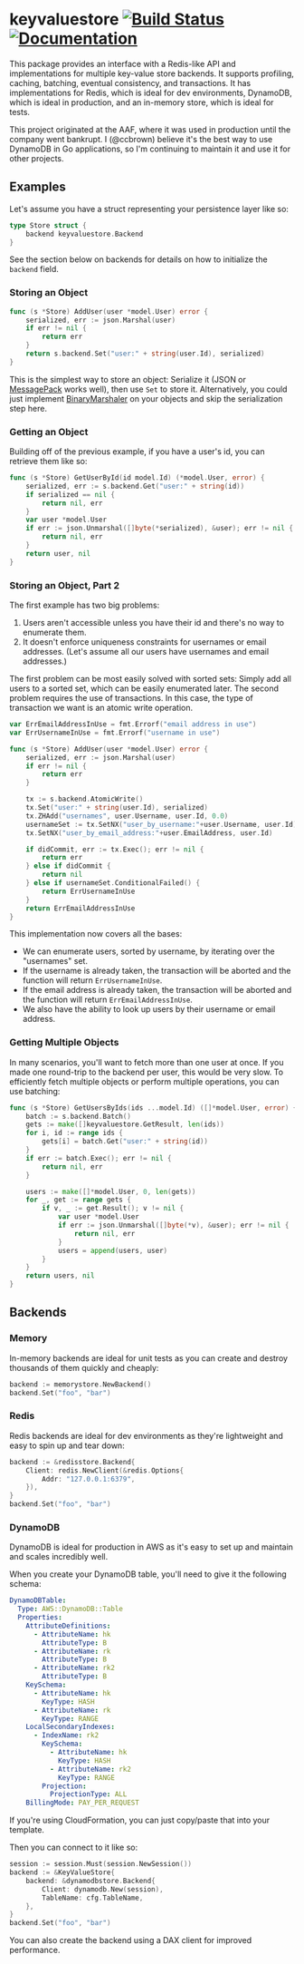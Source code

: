 # keyvaluestore [![Build Status](https://travis-ci.org/ccbrown/keyvaluestore.svg?branch=master)](https://travis-ci.org/ccbrown/keyvaluestore) [![Documentation](https://godoc.org/github.com/ccbrown/keyvaluestore?status.svg)](https://godoc.org/github.com/ccbrown/keyvaluestore)

This package provides an interface with a Redis-like API and implementations for multiple key-value store backends. It supports profiling, caching, batching, eventual consistency, and transactions. It has implementations for Redis, which is ideal for dev environments, DynamoDB, which is ideal in production, and an in-memory store, which is ideal for tests.

This project originated at the AAF, where it was used in production until the company went bankrupt. I (@ccbrown) believe it's the best way to use DynamoDB in Go applications, so I'm continuing to maintain it and use it for other projects.

## Examples

Let's assume you have a struct representing your persistence layer like so:

```go
type Store struct {
    backend keyvaluestore.Backend
}
```

See the section below on backends for details on how to initialize the `backend` field.

### Storing an Object

```go
func (s *Store) AddUser(user *model.User) error {
    serialized, err := json.Marshal(user)
    if err != nil {
        return err
    }
    return s.backend.Set("user:" + string(user.Id), serialized)
}
```

This is the simplest way to store an object: Serialize it (JSON or [MessagePack](https://msgpack.org) works well), then use `Set` to store it. Alternatively, you could just implement [BinaryMarshaler](https://golang.org/pkg/encoding/#BinaryMarshaler) on your objects and skip the serialization step here.

### Getting an Object

Building off of the previous example, if you have a user's id, you can retrieve them like so:

```go
func (s *Store) GetUserById(id model.Id) (*model.User, error) {
    serialized, err := s.backend.Get("user:" + string(id))
    if serialized == nil {
        return nil, err
    }
    var user *model.User
    if err := json.Unmarshal([]byte(*serialized), &user); err != nil {
        return nil, err
    }
    return user, nil
}
```

### Storing an Object, Part 2

The first example has two big problems:

1. Users aren't accessible unless you have their id and there's no way to enumerate them.
2. It doesn't enforce uniqueness constraints for usernames or email addresses. (Let's assume all our users have usernames and email addresses.)

The first problem can be most easily solved with sorted sets: Simply add all users to a sorted set, which can be easily enumerated later. The second problem requires the use of transactions. In this case, the type of transaction we want is an atomic write operation.

```go
var ErrEmailAddressInUse = fmt.Errorf("email address in use")
var ErrUsernameInUse = fmt.Errorf("username in use")

func (s *Store) AddUser(user *model.User) error {
    serialized, err := json.Marshal(user)
    if err != nil {
        return err
    }

    tx := s.backend.AtomicWrite()
    tx.Set("user:" + string(user.Id), serialized)
    tx.ZHAdd("usernames", user.Username, user.Id, 0.0)
    usernameSet := tx.SetNX("user_by_username:"+user.Username, user.Id)
    tx.SetNX("user_by_email_address:"+user.EmailAddress, user.Id)

    if didCommit, err := tx.Exec(); err != nil {
        return err
    } else if didCommit {
        return nil
    } else if usernameSet.ConditionalFailed() {
        return ErrUsernameInUse
    }
    return ErrEmailAddressInUse
}
```

This implementation now covers all the bases:

* We can enumerate users, sorted by username, by iterating over the "usernames" set.
* If the username is already taken, the transaction will be aborted and the function will return `ErrUsernameInUse`.
* If the email address is already taken, the transaction will be aborted and the function will return `ErrEmailAddressInUse`.
* We also have the ability to look up users by their username or email address.

### Getting Multiple Objects

In many scenarios, you'll want to fetch more than one user at once. If you made one round-trip to the backend per user, this would be very slow. To efficiently fetch multiple objects or perform multiple operations, you can use batching:

```go
func (s *Store) GetUsersByIds(ids ...model.Id) ([]*model.User, error) {
    batch := s.backend.Batch()
    gets := make([]keyvaluestore.GetResult, len(ids))
    for i, id := range ids {
        gets[i] = batch.Get("user:" + string(id))
    }
    if err := batch.Exec(); err != nil {
        return nil, err
    }

    users := make([]*model.User, 0, len(gets))
    for _, get := range gets {
        if v, _ := get.Result(); v != nil {
            var user *model.User
            if err := json.Unmarshal([]byte(*v), &user); err != nil {
                return nil, err
            }
            users = append(users, user)
        }
    }
    return users, nil
}
```

## Backends

### Memory

In-memory backends are ideal for unit tests as you can create and destroy thousands of them quickly and cheaply:

```go
backend := memorystore.NewBackend()
backend.Set("foo", "bar")
```

### Redis

Redis backends are ideal for dev environments as they're lightweight and easy to spin up and tear down:

```go
backend := &redisstore.Backend{
    Client: redis.NewClient(&redis.Options{
        Addr: "127.0.0.1:6379",
    }),
}
backend.Set("foo", "bar")
```

### DynamoDB

DynamoDB is ideal for production in AWS as it's easy to set up and maintain and scales incredibly well.

When you create your DynamoDB table, you'll need to give it the following schema:

```yaml
DynamoDBTable:
  Type: AWS::DynamoDB::Table
  Properties:
    AttributeDefinitions:
      - AttributeName: hk
        AttributeType: B
      - AttributeName: rk
        AttributeType: B
      - AttributeName: rk2
        AttributeType: B
    KeySchema:
      - AttributeName: hk
        KeyType: HASH
      - AttributeName: rk
        KeyType: RANGE
    LocalSecondaryIndexes:
      - IndexName: rk2
        KeySchema:
          - AttributeName: hk
            KeyType: HASH
          - AttributeName: rk2
            KeyType: RANGE
        Projection:
          ProjectionType: ALL
    BillingMode: PAY_PER_REQUEST
```

If you're using CloudFormation, you can just copy/paste that into your template.

Then you can connect to it like so:

```go
session := session.Must(session.NewSession())
backend := &KeyValueStore{
    backend: &dynamodbstore.Backend{
        Client: dynamodb.New(session),
        TableName: cfg.TableName,
    },
}
backend.Set("foo", "bar")
```

You can also create the backend using a DAX client for improved performance.

